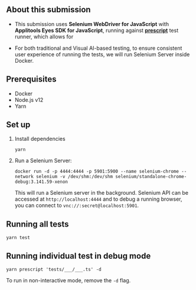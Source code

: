 ## About this submission

- This submission uses **Selenium WebDriver for JavaScript** with **Applitools Eyes SDK for JavaScript**,
  running against [**prescript**](https://prescript.netlify.com/) test runner,
  which allows for

- For both traditional and Visual AI-based testing,
  to ensure consistent user experience of running the tests,
  we will run Selenium Server inside Docker.

## Prerequisites

- Docker
- Node.js v12
- Yarn

## Set up

1. Install dependencies

   ```
   yarn
   ```

1. Run a Selenium Server:

   ```
   docker run -d -p 4444:4444 -p 5901:5900 --name selenium-chrome --network selenium -v /dev/shm:/dev/shm selenium/standalone-chrome-debug:3.141.59-xenon
   ```

   This will run a Selenium server in the background.
   Selenium API can be accessed at `http://localhost:4444` and to debug a running browser, you can connect to `vnc://:secret@localhost:5901`.

## Running all tests

```
yarn test
```

## Running individual test in debug mode

```
yarn prescript 'tests/___/___.ts' -d
```

To run in non-interactive mode, remove the `-d` flag.
